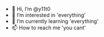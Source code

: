 - 👋 Hi, I’m @y11t0
- 👀 I’m interested in 'everything'
- 🌱 I’m currently learning 'everything'
- 📫 How to reach me 'you cant'
